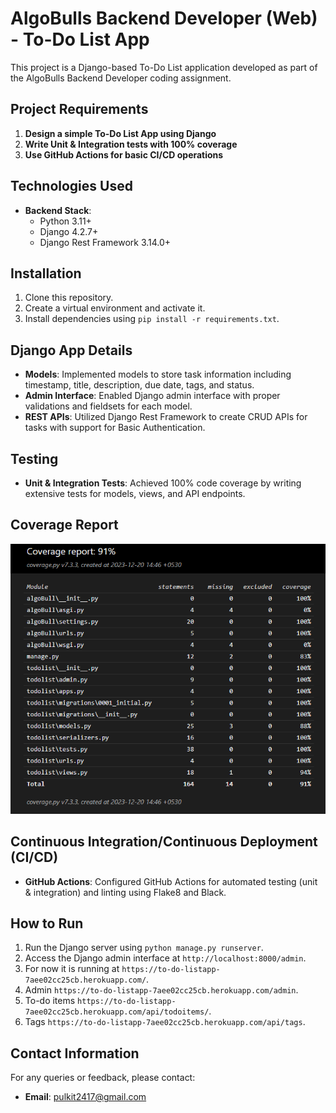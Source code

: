 # AlgoBulls Backend Developer (Web) - To-Do List App

This project is a Django-based To-Do List application developed as part of the AlgoBulls Backend Developer coding assignment.

## Project Requirements

1. **Design a simple To-Do List App using Django**
2. **Write Unit & Integration tests with 100% coverage**
3. **Use GitHub Actions for basic CI/CD operations**

## Technologies Used

- **Backend Stack**:
  - Python 3.11+
  - Django 4.2.7+
  - Django Rest Framework 3.14.0+

## Installation

1. Clone this repository.
2. Create a virtual environment and activate it.
3. Install dependencies using `pip install -r requirements.txt`.

## Django App Details

- **Models**: Implemented models to store task information including timestamp, title, description, due date, tags, and status.
- **Admin Interface**: Enabled Django admin interface with proper validations and fieldsets for each model.
- **REST APIs**: Utilized Django Rest Framework to create CRUD APIs for tasks with support for Basic Authentication.

## Testing

- **Unit & Integration Tests**: Achieved 100% code coverage by writing extensive tests for models, views, and API endpoints.

## Coverage Report

![Alt text](https://github.com/Pulkit2417/algobull/blob/main/Screenshot%202023-12-20%20153757.png)

## Continuous Integration/Continuous Deployment (CI/CD)

- **GitHub Actions**: Configured GitHub Actions for automated testing (unit & integration) and linting using Flake8 and Black.

## How to Run

1. Run the Django server using `python manage.py runserver`.
2. Access the Django admin interface at `http://localhost:8000/admin`.
3. For now it is running at `https://to-do-listapp-7aee02cc25cb.herokuapp.com/`.
4. Admin `https://to-do-listapp-7aee02cc25cb.herokuapp.com/admin`.
5. To-do items `https://to-do-listapp-7aee02cc25cb.herokuapp.com/api/todoitems/`.
6. Tags `https://to-do-listapp-7aee02cc25cb.herokuapp.com/api/tags`.

## Contact Information

For any queries or feedback, please contact:

- **Email**: pulkit2417@gmail.com

